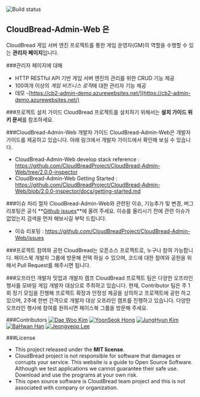 ![Build status](https://travis-ci.org/CloudBreadPaPa/CloudBread-Admin-Web.svg?branch=master)

## CloudBread-Admin-Web 은
CloudBread 게임 서버 엔진 프로젝트를 통한 게임 운영자(GM)의 역할을 수행할 수 있는 **관리자 페이지**입니다.

###관리자 페이지에 대해
- HTTP RESTful API 기반 게임 서버 엔진의 관리를 위한 CRUD 기능 제공
- 100여개 이상의 *게임 비즈니스 로직*에 대한 관리자 기능 제공
- 데모 -[https://cb2-admin-demo.azurewebsites.net/](https://cb2-admin-demo.azurewebsites.net/)

###프로젝트 설치 가이드
CloudBread 프로젝트를 설치하기 위해서는 **설치 가이드 위키 문서**를 참조하세요.

###CloudBread-Admin-Web 개발자 가이드
CloudBread-Admin-Web은 개발자 가이드를 제공하고 있습니다. 아래 링크에서 개발자 가이드에서 확인해 보실 수 있습니다.
- CloudBread-Admin-Web develop stack reference : https://github.com/CloudBreadProject/CloudBread-Admin-Web/tree/2.0.0-inspector
- CloudBread-Admin-Web Getting Started : https://github.com/CloudBreadProject/CloudBread-Admin-Web/blob/2.0.0-inspector/docs/getting-started.md

###이슈 처리 절차
CloudBread-Admin-Web와 관련된 이슈, 기능추가 및 변경, 버그 리포팅은 공식 **[Github issues](https://github.com/CloudBreadProject/CloudBread-Admin-Web/issues)**에 올려 주세요. 이슈를 올리시기 전에 관련 이슈가 없었는지 검색을 먼저 해보시길 부탁 드립니다.
- 이슈 리포팅 : https://github.com/CloudBreadProject/CloudBread-Admin-Web/issues


###프로젝트 참여와 공헌
CloudBread는 오픈소스 프로젝트로, 누구나 참여 가능합니다. 페이스북 개발자 그룹에 방문해 컨택 하실 수 있으며, 코드에 대한 참여와 공헌을 위해서 Pull Request를 해주시면 됩니다.

###오프라인 개발자 밋업과 개발자 캠프
CloudBread 프로젝트 팀은 다양한 오프라인 행사를 모바일 게임 개발자 대상으로 주최하고 있습니다. 현재, Contributor 팀은 주 1회 정기 모임을 진행해 프로젝트 확장과 안정성 제공을 상의하고 프로젝트에 공헌 하고 있으며, 2주에 한번 간격으로 개발자 대상 오프라인 캠프를 진행하고 있습니다. 다양한 오프라인 행사에 참여를 원하시면 페이스북 그룹을 방문해 주세요.

###Contributors
[![Dae Woo Kim](https://avatars1.githubusercontent.com/u/1704759?v=3&s=60)](https://github.com/CloudBreadPaPa) [![YoonSeok Hong](https://avatars2.githubusercontent.com/u/8370682?v=3&s=60)](https://github.com/yshong93) [![JungHyun Kim](https://avatars1.githubusercontent.com/u/13347602?v=3&s=60)](https://github.com/junghyun4425) [![BaHwan Han](https://avatars0.githubusercontent.com/u/2682865?v=3&s=60)](https://github.com/Beingbook) [![Jeongyeop Lee](https://avatars0.githubusercontent.com/u/10248850?v=3&s=60)](https://github.com/LeeJeongYeop)

###License
- This project released under the **MIT license**.
- CloudBread project is not responsible for software that damages or corrupts your service. This website is a guide to Open Source Software. Although we test applications we cannot guarantee their safe use. Download and use the programs at your own risk.
- This open source software is CloudBread team project and this is not associated with company or organization.